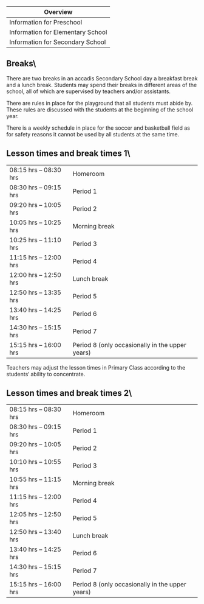 | Overview |
| --- |
| Information for Preschool | no |
| Information for Elementary School | yes |
| Information for Secondary School | yes |

## Breaks\ 

There are two breaks in an accadis Secondary School day a breakfast break and a lunch break. Students may spend their breaks in different areas of the school, all of which are supervised by teachers and/or assistants.

There are rules in place for the playground that all students must abide by. These rules are discussed with the students at the beginning of the school year.

There is a weekly schedule in place for the soccer and basketball field as for safety reasons it cannot be used by all students at the same time.

## Lesson times and break times 1\ 

<table><tbody><tr><td>08:15 hrs – 08:30 hrs</td><td>Homeroom</td></tr><tr><td>08:30 hrs – 09:15 hrs</td><td>Period 1</td></tr><tr><td>09:20 hrs – 10:05 hrs</td><td>Period 2</td></tr><tr><td>10:05 hrs – 10:25 hrs</td><td>Morning break</td></tr><tr><td>10:25 hrs – 11:10 hrs</td><td>Period 3</td></tr><tr><td>11:15 hrs – 12:00 hrs</td><td>Period 4</td></tr><tr><td>12:00 hrs – 12:50 hrs</td><td>Lunch break</td></tr><tr><td>12:50 hrs – 13:35 hrs</td><td>Period 5</td></tr><tr><td>13:40 hrs – 14:25 hrs</td><td>Period 6</td></tr><tr><td>14:30 hrs – 15:15 hrs</td><td>Period 7</td></tr><tr><td>15:15 hrs – 16:00 hrs</td><td>Period 8 (only occasionally in the upper years)</td></tr></tbody></table>

Teachers may adjust the lesson times in Primary Class according to the students‘ ability to concentrate.

## Lesson times and break times 2\ 

<table><tbody><tr><td>08:15 hrs – 08:30 hrs</td><td>Homeroom</td></tr><tr><td>08:30 hrs – 09:15 hrs</td><td>Period 1</td></tr><tr><td>09:20 hrs – 10:05 hrs</td><td>Period 2</td></tr><tr><td>10:10 hrs – 10:55 hrs</td><td>Period 3</td></tr><tr><td>10:55 hrs – 11:15 hrs</td><td>Morning break</td></tr><tr><td>11:15 hrs – 12:00 hrs</td><td>Period 4</td></tr><tr><td>12:05 hrs – 12:50 hrs</td><td>Period 5</td></tr><tr><td>12:50 hrs – 13:40 hrs</td><td>Lunch break</td></tr><tr><td>13:40 hrs – 14:25 hrs</td><td>Period 6</td></tr><tr><td>14:30 hrs – 15:15 hrs</td><td>Period 7</td></tr><tr><td>15:15 hrs – 16:00 hrs</td><td>Period 8 (only occasionally in the upper years)</td></tr></tbody></table>